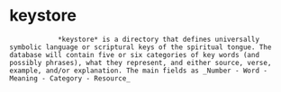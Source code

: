 # keystore

				*keystore* is a directory that defines universally symbolic language or scriptural keys of the spiritual tongue. The database will contain five or six categories of key words (and possibly phrases), what they represent, and either source, verse, example, and/or explanation. The main fields as _Number - Word - Meaning - Category - Resource_

